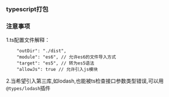 ### typescript打包

### 注意事项
1.ts配置文件解释：
```
    "outDir": "./dist",
    "module": "es6", // 允许es6的文件导入方式
    "target": "es5", // 转为es5语法
    "allowJs": true // 允许引入js模块
```

2.当希望引入第三库,如lodash,也能被ts检查接口参数类型错误,可以用`@types/lodash`插件
